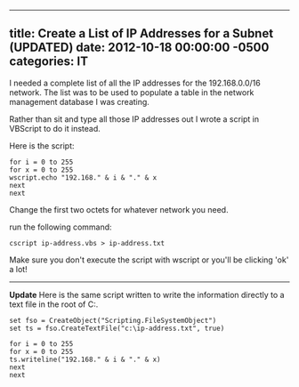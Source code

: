 ﻿---

title:  Create a List of IP Addresses for a Subnet (**UPDATED**)
date:   2012-10-18 00:00:00 -0500
categories: IT
---

I needed a complete list of all the IP addresses for the 192.168.0.0/16 network. The list was to be used to populate a table in the network management database I was creating.

Rather than sit and type all those IP addresses out I wrote a script in VBScript to do it instead.

Here is the script:

```batch
for i = 0 to 255
for x = 0 to 255
wscript.echo "192.168." & i & "." & x
next
next
```

Change the first two octets for whatever network you need.

run the following command:

```batch
cscript ip-address.vbs > ip-address.txt
```

Make sure you don't execute the script with wscript or you'll be clicking 'ok' a lot!

---

**Update**
Here is the same script written to write the information directly to a text file in the root of C:\.

```vbscript
set fso = CreateObject("Scripting.FileSystemObject")
set ts = fso.CreateTextFile("c:\ip-address.txt", true)

for i = 0 to 255
for x = 0 to 255
ts.writeline("192.168." & i & "." & x)
next
next
```
